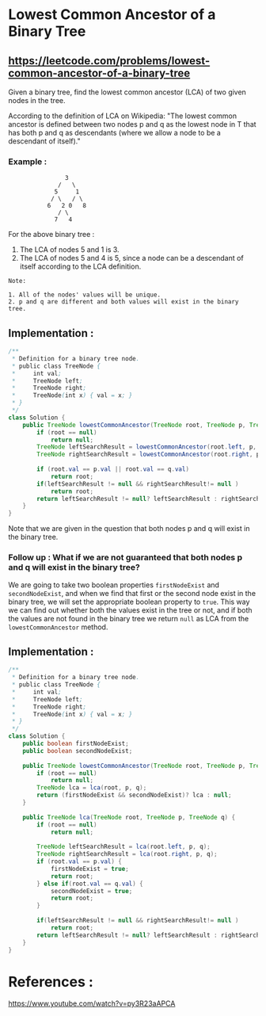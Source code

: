 # Lowest Common Ancestor of a Binary Tree
## https://leetcode.com/problems/lowest-common-ancestor-of-a-binary-tree

Given a binary tree, find the lowest common ancestor (LCA) of two given nodes in the tree.

According to the definition of LCA on Wikipedia: "The lowest common ancestor is defined between two nodes p and q as the lowest node in T that has both p and q as descendants (where we allow a node to be a descendant of itself)."

### Example :
```
                3
              /   \
             5     1
            / \   / \
           6   2 0   8
              / \
             7   4
```
For the above binary tree :

1. The LCA of nodes 5 and 1 is 3.
2. The LCA of nodes 5 and 4 is 5, since a node can be a descendant of itself according to the LCA definition.

```
Note:

1. All of the nodes' values will be unique.
2. p and q are different and both values will exist in the binary tree.
```

## Implementation :

```java
/**
 * Definition for a binary tree node.
 * public class TreeNode {
 *     int val;
 *     TreeNode left;
 *     TreeNode right;
 *     TreeNode(int x) { val = x; }
 * }
 */
class Solution {
    public TreeNode lowestCommonAncestor(TreeNode root, TreeNode p, TreeNode q) {
        if (root == null)
            return null;
        TreeNode leftSearchResult = lowestCommonAncestor(root.left, p, q);
        TreeNode rightSearchResult = lowestCommonAncestor(root.right, p, q);
        
        if (root.val == p.val || root.val == q.val)
            return root;
        if(leftSearchResult != null && rightSearchResult!= null )
            return root;
        return leftSearchResult != null? leftSearchResult : rightSearchResult;
    }
}
```
Note that we are given in the question that both nodes p and q will exist in the binary tree.

### Follow up : What if we are not guaranteed that both nodes p and q will exist in the binary tree?
We are going to take two boolean properties `firstNodeExist` and `secondNodeExist`, and when we find that first or the second node exist in the binary tree, we will set the appropriate boolean property to `true`. This way we can find out whether both the values exist in the tree or not, and if both the values are not found in the binary tree we return `null` as LCA from the `lowestCommonAncestor` method.

## Implementation :

```java
/**
 * Definition for a binary tree node.
 * public class TreeNode {
 *     int val;
 *     TreeNode left;
 *     TreeNode right;
 *     TreeNode(int x) { val = x; }
 * }
 */
class Solution {
    public boolean firstNodeExist;
    public boolean secondNodeExist;
    
    public TreeNode lowestCommonAncestor(TreeNode root, TreeNode p, TreeNode q) {
        if (root == null)
            return null;
        TreeNode lca = lca(root, p, q);
        return (firstNodeExist && secondNodeExist)? lca : null;
    }
    
    public TreeNode lca(TreeNode root, TreeNode p, TreeNode q) {
        if (root == null)
            return null;
       
        TreeNode leftSearchResult = lca(root.left, p, q);
        TreeNode rightSearchResult = lca(root.right, p, q);
        if (root.val == p.val) {
        	firstNodeExist = true;
        	return root;
        } else if(root.val == q.val) {
        	secondNodeExist = true;
        	return root;
        }
           
        if(leftSearchResult != null && rightSearchResult!= null )
            return root;
        return leftSearchResult != null? leftSearchResult : rightSearchResult;
    }
}

```

# References :
https://www.youtube.com/watch?v=py3R23aAPCA

